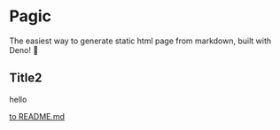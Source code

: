 # Pagic

The easiest way to generate static html page from markdown, built with Deno! 🦕

## Title2

hello

[to README.md](./README.md)
